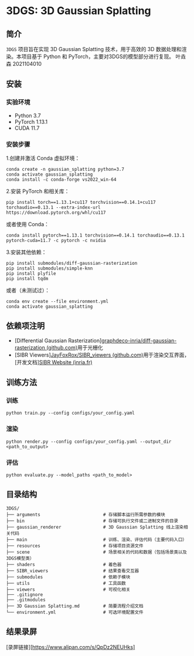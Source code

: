 # 3DGS: 3D Gaussian Splatting

## 简介

`3DGS` 项目旨在实现 3D Gaussian Splatting 技术，用于高效的 3D 数据处理和渲染。本项目基于 Python 和 PyTorch，主要对3DGS的模型部分进行复现。
叶垚森 2021104010

## 安装

### 实验环境

- Python 3.7
- PyTorch 1.13.1
- CUDA 11.7

### 安装步骤

1.创建并激活 Conda 虚拟环境：

```
conda create -n gaussian_splatting python=3.7
conda activate gaussian_splatting
conda install -c conda-forge vs2022_win-64
```

2.安装 PyTorch 和相关库：

```
pip install torch==1.13.1+cu117 torchvision==0.14.1+cu117 torchaudio==0.13.1 --extra-index-url https://download.pytorch.org/whl/cu117
```

或者使用 Conda：

```
conda install pytorch==1.13.1 torchvision==0.14.1 torchaudio==0.13.1 pytorch-cuda=11.7 -c pytorch -c nvidia
```

3.安装其他依赖：

```
pip install submodules/diff-gaussian-rasterization
pip install submodules/simple-knn
pip install plyfile
pip install tqdm
```
或者（未测试过）：

```
conda env create --file environment.yml
conda activate gaussian_splatting
```

## 依赖项注明

- [Differential Gaussian Rasterization][graphdeco-inria/diff-gaussian-rasterization (github.com)](https://github.com/graphdeco-inria/diff-gaussian-rasterization)用于光栅化
- [SIBR Viewers][JayFoxRox/SIBR_viewers (github.com)](https://github.com/JayFoxRox/SIBR_viewers)用于渲染交互界面，[开发文档][SIBR Website (inria.fr)](https://sibr.gitlabpages.inria.fr/?page=index.html&version=0.9.6)

## 训练方法
### 训练
```
python train.py --config configs/your_config.yaml
```
### 渲染
```
python render.py --config configs/your_config.yaml --output_dir <path_to_output>
```
### 评估
```
python evaluate.py --model_paths <path_to_model>
```

## 目录结构
```
3DGS/
├── arguments                        # 存储脚本运行所需参数的模块
├── bin                              # 存储可执行文件或二进制文件的目录
├── gaussian_renderer                # 3D Gaussian Splatting 线上渲染相关代码
├── main                             # 训练、渲染、评估代码（主要代码入口）
├── resources                        # 存储项目资源文件
├── scene                            # 场景相关的代码和数据（包括场景类以及3DGS模型类）
├── shaders                          # 着色器
├── SIBR_viewers                     # 结果查看交互器
├── submodules                       # 依赖子模块
├── utils                            # 工具函数
├── viewers                          # 可视化相关
├── .gitignore
├── .gitmodules
├── 3D Gaussian Splatting.md         # 简要流程介绍文档
└── environment.yml                  # 可选环境配置文件
```
## 结果录屏
[录屏链接][https://www.alipan.com/s/QpDz2NEUHks]
